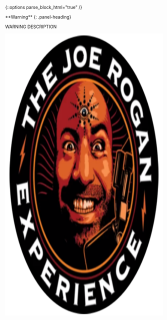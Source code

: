 {::options parse_block_html="true" /}

<div class="panel panel-warning">
**Warning**
{: .panel-heading}
<div class="panel-body">

WARNING DESCRIPTION

</div>
</div>


<img align="center" width="1000" height="900" src="81+8GUjVjFL.png">
